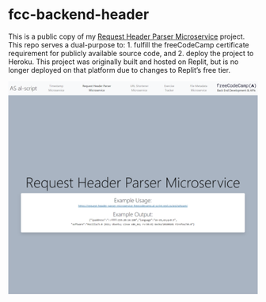 # fcc-backend-header

This is a public copy of my [Request Header Parser Microservice](https://fcc-backend-header-6a8084611f26.herokuapp.com/) project. This repo serves a dual-purpose to: 1. fulfill the freeCodeCamp certificate requirement for publicly available source code, and 2. deploy the project to Heroku. This project was originally built and hosted on Replit, but is no longer deployed on that platform due to changes to Replit’s free tier.

![Page screenshot](https://github.com/al-script/fcc-backend-header/blob/main/page_screenshot.png?raw=true)
